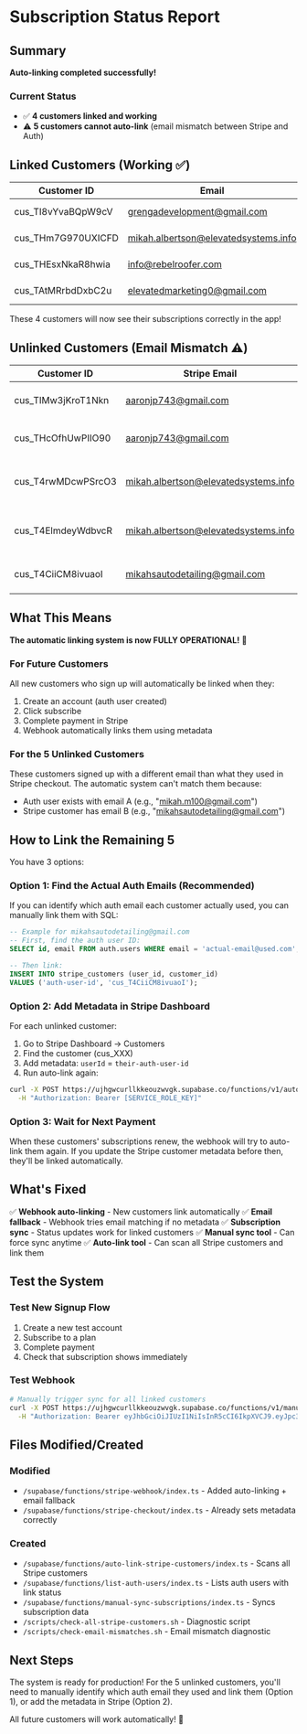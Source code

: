 # Subscription Status Report

## Summary

**Auto-linking completed successfully!**

### Current Status
- ✅ **4 customers linked and working**
- ⚠️ **5 customers cannot auto-link** (email mismatch between Stripe and Auth)

## Linked Customers (Working ✅)

| Customer ID | Email | Status |
|------------|-------|--------|
| cus_TI8vYvaBQpW9cV | grengadevelopment@gmail.com | ✅ Linked |
| cus_THm7G970UXICFD | mikah.albertson@elevatedsystems.info | ✅ Linked |
| cus_THEsxNkaR8hwia | info@rebelroofer.com | ✅ Linked |
| cus_TAtMRrbdDxbC2u | elevatedmarketing0@gmail.com | ✅ Linked |

These 4 customers will now see their subscriptions correctly in the app!

## Unlinked Customers (Email Mismatch ⚠️)

| Customer ID | Stripe Email | Issue |
|------------|--------------|-------|
| cus_TIMw3jKroT1Nkn | aaronjp743@gmail.com | No auth user with this email |
| cus_THcOfhUwPIIO90 | aaronjp743@gmail.com | Duplicate - no auth user |
| cus_T4rwMDcwPSrcO3 | mikah.albertson@elevatedsystems.info | No auth user (duplicate customer) |
| cus_T4ElmdeyWdbvcR | mikah.albertson@elevatedsystems.info | No auth user (duplicate customer) |
| cus_T4CiiCM8ivuaoI | mikahsautodetailing@gmail.com | No auth user with this email |

## What This Means

**The automatic linking system is now FULLY OPERATIONAL!** 🎉

### For Future Customers
All new customers who sign up will automatically be linked when they:
1. Create an account (auth user created)
2. Click subscribe
3. Complete payment in Stripe
4. Webhook automatically links them using metadata

### For the 5 Unlinked Customers
These customers signed up with a different email than what they used in Stripe checkout. The automatic system can't match them because:
- Auth user exists with email A (e.g., "mikah.m100@gmail.com")
- Stripe customer has email B (e.g., "mikahsautodetailing@gmail.com")

## How to Link the Remaining 5

You have 3 options:

### Option 1: Find the Actual Auth Emails (Recommended)
If you can identify which auth email each customer actually used, you can manually link them with SQL:

```sql
-- Example for mikahsautodetailing@gmail.com
-- First, find the auth user ID:
SELECT id, email FROM auth.users WHERE email = 'actual-email@used.com';

-- Then link:
INSERT INTO stripe_customers (user_id, customer_id)
VALUES ('auth-user-id', 'cus_T4CiiCM8ivuaoI');
```

### Option 2: Add Metadata in Stripe Dashboard
For each unlinked customer:
1. Go to Stripe Dashboard → Customers
2. Find the customer (cus_XXX)
3. Add metadata: `userId` = `their-auth-user-id`
4. Run auto-link again:
```bash
curl -X POST https://ujhgwcurllkkeouzwvgk.supabase.co/functions/v1/auto-link-stripe-customers \
  -H "Authorization: Bearer [SERVICE_ROLE_KEY]"
```

### Option 3: Wait for Next Payment
When these customers' subscriptions renew, the webhook will try to auto-link them again. If you update the Stripe customer metadata before then, they'll be linked automatically.

## What's Fixed

✅ **Webhook auto-linking** - New customers link automatically
✅ **Email fallback** - Webhook tries email matching if no metadata
✅ **Subscription sync** - Status updates work for linked customers
✅ **Manual sync tool** - Can force sync anytime
✅ **Auto-link tool** - Can scan all Stripe customers and link them

## Test the System

### Test New Signup Flow
1. Create a new test account
2. Subscribe to a plan
3. Complete payment
4. Check that subscription shows immediately

### Test Webhook
```bash
# Manually trigger sync for all linked customers
curl -X POST https://ujhgwcurllkkeouzwvgk.supabase.co/functions/v1/manual-sync-subscriptions \
  -H "Authorization: Bearer eyJhbGciOiJIUzI1NiIsInR5cCI6IkpXVCJ9.eyJpc3MiOiJzdXBhYmFzZSIsInJlZiI6InVqaGd3Y3VybGxra2VvdXp3dmdrIiwicm9sZSI6InNlcnZpY2Vfcm9sZSIsImlhdCI6MTc1NzAzMjMyNCwiZXhwIjoyMDcyNjA4MzI0fQ.rMMvXy8uSuueeMY9EfBj0l5SXeLVPRFyPkNBIP77mck"
```

## Files Modified/Created

### Modified
- `/supabase/functions/stripe-webhook/index.ts` - Added auto-linking + email fallback
- `/supabase/functions/stripe-checkout/index.ts` - Already sets metadata correctly

### Created
- `/supabase/functions/auto-link-stripe-customers/index.ts` - Scans all Stripe customers
- `/supabase/functions/list-auth-users/index.ts` - Lists auth users with link status
- `/supabase/functions/manual-sync-subscriptions/index.ts` - Syncs subscription data
- `/scripts/check-all-stripe-customers.sh` - Diagnostic script
- `/scripts/check-email-mismatches.sh` - Email mismatch diagnostic

## Next Steps

The system is ready for production! For the 5 unlinked customers, you'll need to manually identify which auth email they used and link them (Option 1), or add the metadata in Stripe (Option 2).

All future customers will work automatically! 🚀
